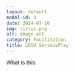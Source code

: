 ```yaml
---
layout: default
modal-id: 3
date: 2014-07-16
img: circus.png
alt: image-alt
category: Facilitation
title: LEGO SeriousPlay
---
```

What is this